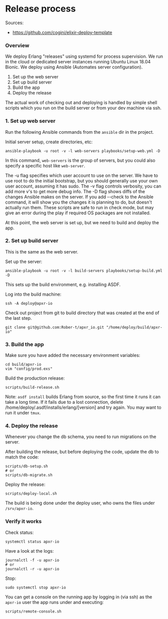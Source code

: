# Release process

Sources:
  - https://github.com/cogini/elixir-deploy-template

### Overview

We deploy Erlang "releases" using systemd for process supervision. We run in the cloud or dedicated server instances running Ubuntu Linux 18.04 Bionic. We deploy using Ansible (Automates server configuration).

1. Set up the web server
2. Set up build server
3. Build the app
4. Deploy the release

The actual work of checking out and deploying is handled by simple shell scripts which you run on the build server or from your dev machine via ssh.

### 1. Set up web server

Run the following Ansible commands from the `ansible` dir in the project.

Initial server setup, create directories, etc:

```
ansible-playbook -u root -v -l web-servers playbooks/setup-web.yml -D
```

In this command, `web-servers` is the group of servers, but you could also specify a specific host like `web-server`.

The -u flag specifies which user account to use on the server. We have to use root to do the initial bootstrap, but you should generally use your own user account, assuming it has sudo. The -v flag controls verbosity, you can add more v's to get more debug info. The -D flag shows diffs of the changes Ansible makes on the server. If you add --check to the Ansible command, it will show you the changes it is planning to do, but doesn't actually run them. These scripts are safe to run in check mode, but may give an error during the play if required OS packages are not installed.

At this point, the web server is set up, but we need to build and deploy the app.

### 2. Set up build server

This is the same as the web server.

Set up the server:

```
ansible-playbook -u root -v -l build-servers playbooks/setup-build.yml -D
```

This sets up the build environment, e.g. installing ASDF.

Log into the build machine:

```
ssh -A deploy@apxr-io
```

Check out project from git to build directory that was created at the end of the last step.

```
git clone git@github.com:Rober-t/apxr_io.git "/home/deploy/build/apxr-io"
```

### 3. Build the app

Make sure you have added the necessary environment variables:

```
cd build/apxr-io
vim "config/prod.exs"
```

Build the production release:

```
scripts/build-release.sh
```

Note: `asdf install` builds Erlang from source, so the first time it runs it can take a long time. If it fails due to a lost connection, delete /home/deploy/.asdf/installs/erlang/[version] and try again. You may want to run it under `tmux`.

### 4. Deploy the release

Whenever you change the db schema, you need to run migrations on the server.

After building the release, but before deploying the code, update the db to match the code:

```
scripts/db-setup.sh
# or
scripts/db-migrate.sh
```

Deploy the release:

```
scripts/deploy-local.sh
```

The build is being done under the deploy user, who owns the files under `/srv/apxr-io`.

### Verify it works

Check status:

```
systemctl status apxr-io
```

Have a look at the logs:

```
journalctl -f -u apxr-io
# or
journalctl -r -u apxr-io
```

Stop:

```
sudo systemctl stop apxr-io
```

You can get a console on the running app by logging in (via ssh) as the `apxr-io` user the app runs under and executing:

```
scripts/remote-console.sh
```